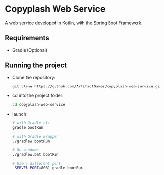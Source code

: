 # Copyplash Web Service

A web service developed in Kotlin, with the Spring Boot Framework.

## Requirements
  - Gradle (Optional)

## Running the project

 - Clone the repository:
   ```bash
   git clone https://github.com/ArtifactGames/copyplash-web-service.git
   ```
 - cd into the project folder:
   ```bash
   cd copyplash-web-service
   ```
 - launch:
   ```bash
   # with Gradle cli
   gradle bootRun

   # with Gradle wrapper
   ./gradlew bootRun

   # On windows
   ./gradlew.bat bootRun

   # Use a different port
    SERVER_PORT=8081 gradle bootRun
   ```
